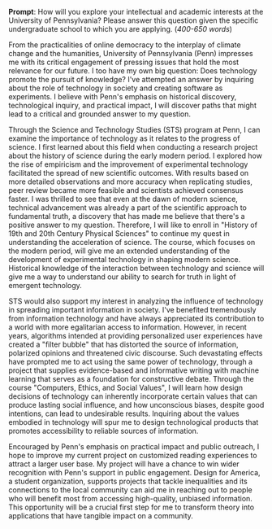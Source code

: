 __Prompt__: How will you explore your intellectual and academic interests at the University of Pennsylvania?  Please answer this question given the specific undergraduate school to which you are applying. (_400-650 words_)

From the practicalities of online democracy to the interplay of climate change and the humanities, University of Pennsylvania (Penn) impresses me with its critical engagement of pressing issues that hold the most relevance for our future. I too have my own big question: Does technology promote the pursuit of knowledge? I've attempted an answer by inquiring about the role of technology in society and creating software as experiments. I believe with Penn's emphasis on historical discovery, technological inquiry, and practical impact, I will discover paths that might lead to a critical and grounded answer to my question.

Through the Science and Technology Studies (STS) program at Penn, I can examine the importance of technology as it relates to the progress of science. I first learned about this field when conducting ﻿a research project about the history of science during the early modern period. I explored how the rise of empiricism and the improvement of experimental technology facilitated the spread of new scientific outcomes. With results based on more detailed observations and more accuracy when replicating studies, peer review became more feasible and scientists achieved consensus faster. I was thrilled to see that even at the dawn of modern science, technical advancement was already a part of the scientific approach to fundamental truth, a discovery that has made me believe that there's a positive answer to my question. Therefore, I will like to enroll in "History of 19th and 20th Century Physical Sciences" to continue my quest in understanding the acceleration of science. The course, which focuses on the modern period, will give me an extended understanding of the development of experimental technology in shaping modern science. Historical knowledge of the interaction between technology and science will give me a way to understand our ability to search for truth in light of emergent technology.

STS would also support my interest in analyzing the influence of technology in spreading important information in society. I've benefited tremendously from information technology and have always appreciated its contribution to a world with more egalitarian access to information. However, in recent years, algorithms intended at providing personalized user experiences have created a "filter bubble" that has distorted the source of information, polarized opinions and threatened civic discourse. Such devastating effects have prompted me to act using the same power of technology, through a project that supplies evidence-based and informative writing with machine learning that serves as a foundation for constructive debate. Through the course "Computers, Ethics, and Social Values", I will learn how design decisions of technology can inherently incorporate certain values that can produce lasting social influence, and how unconscious biases, despite good intentions, can lead to undesirable results. Inquiring about the values embodied in technology will spur me to design technological products that promotes accessibility to reliable sources of information.

Encouraged by Penn's emphasis on practical impact and public outreach, I hope to improve my current project on customized reading experiences to attract a larger user base. My project will have a chance to win wider recognition with Penn's support in public engagement. Design for America, a student organization, supports projects that tackle inequalities and its connections to the local community can aid me in reaching out to people who will benefit most from accessing high-quality, unbiased information. This opportunity will be a crucial first step for me to transform theory into applications that have tangible impact on a community.